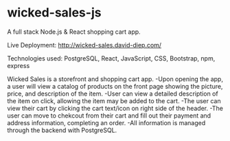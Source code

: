 # wicked-sales-js
 A full stack Node.js &amp; React shopping cart app.
 
 Live Deployment: http://wicked-sales.david-diep.com/
 
 Technologies used: PostgreSQL, React, JavaScript, CSS, Bootstrap, npm, express
 
 Wicked Sales is a storefront and shopping cart app.
 -Upon opening the app, a user will view a catalog of products on the front page showing the picture, price, and description of the item.
 -User can view a detailed description of the item on click, allowing the item may be added to the cart.
 -The user can view their cart by clicking the cart text/icon on right side of the header.
 -The user can move to chekcout from their cart and fill out their payment and address information, completing an order.
 -All information is managed through the backend with PostgreSQL.
 
 
  
 
